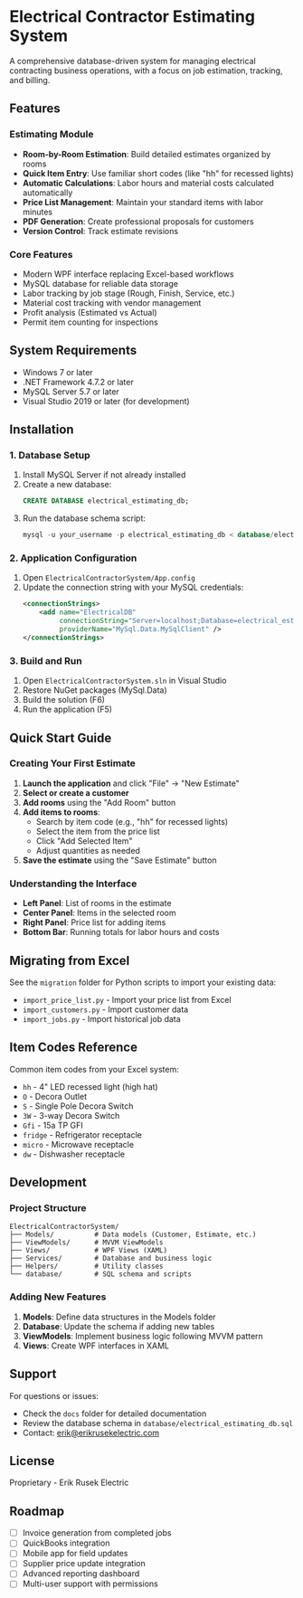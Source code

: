 # Electrical Contractor Estimating System

A comprehensive database-driven system for managing electrical contracting business operations, with a focus on job estimation, tracking, and billing.

## Features

### Estimating Module
- **Room-by-Room Estimation**: Build detailed estimates organized by rooms
- **Quick Item Entry**: Use familiar short codes (like "hh" for recessed lights)
- **Automatic Calculations**: Labor hours and material costs calculated automatically
- **Price List Management**: Maintain your standard items with labor minutes
- **PDF Generation**: Create professional proposals for customers
- **Version Control**: Track estimate revisions

### Core Features
- Modern WPF interface replacing Excel-based workflows
- MySQL database for reliable data storage
- Labor tracking by job stage (Rough, Finish, Service, etc.)
- Material cost tracking with vendor management
- Profit analysis (Estimated vs Actual)
- Permit item counting for inspections

## System Requirements

- Windows 7 or later
- .NET Framework 4.7.2 or later
- MySQL Server 5.7 or later
- Visual Studio 2019 or later (for development)

## Installation

### 1. Database Setup

1. Install MySQL Server if not already installed
2. Create a new database:
   ```sql
   CREATE DATABASE electrical_estimating_db;
   ```
3. Run the database schema script:
   ```sql
   mysql -u your_username -p electrical_estimating_db < database/electrical_estimating_db.sql
   ```

### 2. Application Configuration

1. Open `ElectricalContractorSystem/App.config`
2. Update the connection string with your MySQL credentials:
   ```xml
   <connectionStrings>
       <add name="ElectricalDB" 
            connectionString="Server=localhost;Database=electrical_estimating_db;Uid=your_username;Pwd=your_password;" 
            providerName="MySql.Data.MySqlClient" />
   </connectionStrings>
   ```

### 3. Build and Run

1. Open `ElectricalContractorSystem.sln` in Visual Studio
2. Restore NuGet packages (MySql.Data)
3. Build the solution (F6)
4. Run the application (F5)

## Quick Start Guide

### Creating Your First Estimate

1. **Launch the application** and click "File" → "New Estimate"
2. **Select or create a customer**
3. **Add rooms** using the "Add Room" button
4. **Add items to rooms**:
   - Search by item code (e.g., "hh" for recessed lights)
   - Select the item from the price list
   - Click "Add Selected Item"
   - Adjust quantities as needed
5. **Save the estimate** using the "Save Estimate" button

### Understanding the Interface

- **Left Panel**: List of rooms in the estimate
- **Center Panel**: Items in the selected room
- **Right Panel**: Price list for adding items
- **Bottom Bar**: Running totals for labor hours and costs

## Migrating from Excel

See the `migration` folder for Python scripts to import your existing data:
- `import_price_list.py` - Import your price list from Excel
- `import_customers.py` - Import customer data
- `import_jobs.py` - Import historical job data

## Item Codes Reference

Common item codes from your Excel system:
- `hh` - 4" LED recessed light (high hat)
- `O` - Decora Outlet
- `S` - Single Pole Decora Switch
- `3W` - 3-way Decora Switch
- `Gfi` - 15a TP GFI
- `fridge` - Refrigerator receptacle
- `micro` - Microwave receptacle
- `dw` - Dishwasher receptacle

## Development

### Project Structure

```
ElectricalContractorSystem/
├── Models/          # Data models (Customer, Estimate, etc.)
├── ViewModels/      # MVVM ViewModels
├── Views/           # WPF Views (XAML)
├── Services/        # Database and business logic
├── Helpers/         # Utility classes
└── database/        # SQL schema and scripts
```

### Adding New Features

1. **Models**: Define data structures in the Models folder
2. **Database**: Update the schema if adding new tables
3. **ViewModels**: Implement business logic following MVVM pattern
4. **Views**: Create WPF interfaces in XAML

## Support

For questions or issues:
- Check the `docs` folder for detailed documentation
- Review the database schema in `database/electrical_estimating_db.sql`
- Contact: erik@erikrusekelectric.com

## License

Proprietary - Erik Rusek Electric

## Roadmap

- [ ] Invoice generation from completed jobs
- [ ] QuickBooks integration
- [ ] Mobile app for field updates
- [ ] Supplier price update integration
- [ ] Advanced reporting dashboard
- [ ] Multi-user support with permissions